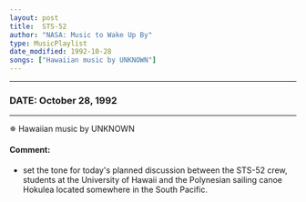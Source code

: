 ```yaml
---
layout: post
title:  STS-52
author: "NASA: Music to Wake Up By"
type: MusicPlaylist
date_modified: 1992-10-28
songs: ["Hawaiian music by UNKNOWN"]
---
```


----
### DATE: October 28, 1992
----
✵ Hawaiian music by UNKNOWN

#### Comment:
* set the tone for today's planned discussion between the STS-52 crew, students at the University of Hawaii and the Polynesian sailing canoe Hokulea located somewhere in the South Pacific.



<br/>
<center>
	<a target="_blank"
	   href="https://twitter.com/intent/tweet?hashtags=Space,NASA,Playlist,NASAWakeupCalls,SpaceProgram&text={{ page.author}}, '{{ page.songs.first }}' {{ page.title }}, {{ page.date | date: '%B %d, %Y' }}. {{ site.url }}{{ page.url }}&via=nasawakeupcalls"><i class="fab fa-twitter" alt="Tweet this page" style="font-size: 1.3em;"></i></a>
	&nbsp; 	<i class="fas fa-user-astronaut" style="font-size: 1.5em;"></i> &nbsp;
    <a type="amzn" search="'Hawaiian music by UNKNOWN'" category="popular music">
    <i class="fab fa-amazon" style="font-size: 1.3em;"></i></a>
</center>
